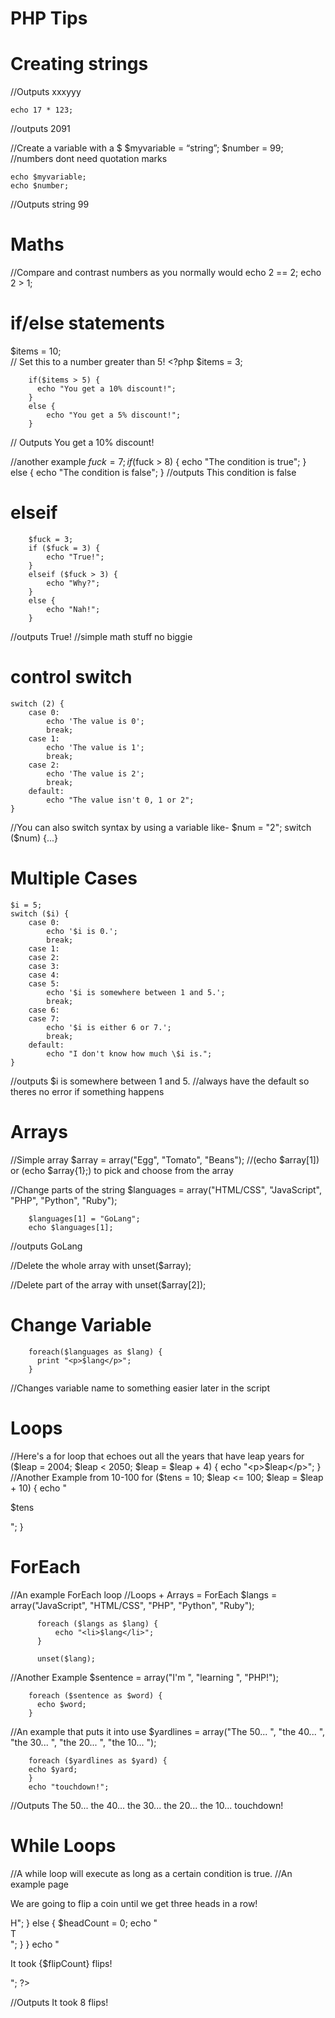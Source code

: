 # PHP Tips

# Creating strings
<?php
    echo "xxx" . "yyy";
?>
//Outputs xxxyyy

    echo 17 * 123;
//outputs 2091

//Create a variable with a $
    $myvariable = “string”;
    $number = 99;
//numbers dont need quotation marks

    echo $myvariable;
    echo $number;
//Outputs string 99


# Maths

//Compare and contrast numbers as you normally would
    echo 2 == 2;
    echo 2 > 1;


# if/else statements   
$items =  10;   
// Set this to a number greater than 5!
          <?php
        $items = 3;
        
        if($items > 5) {
          echo "You get a 10% discount!";
        }
        else {
            echo "You get a 5% discount!";
        }
// Outputs You get a 10% discount!

//another example
        $fuck = 7;
        if ($fuck > 8) {
            echo "The condition is true";
        }
        else {
            echo "The condition is false";
        }
//outputs This condition is false


# elseif
        $fuck = 3;
        if ($fuck = 3) {
            echo "True!";
        }
        elseif ($fuck > 3) {
            echo "Why?";   
        }
        else {
            echo "Nah!";
        }
//outputs True!
//simple math stuff no biggie

# control switch
    switch (2) {
        case 0:
            echo 'The value is 0';
            break;
        case 1:
            echo 'The value is 1';
            break;
        case 2:
            echo 'The value is 2';
            break;
        default:
            echo "The value isn't 0, 1 or 2";
    }
//You can also switch syntax by using a variable like-
    $num = "2";
        switch ($num) {...}

# Multiple Cases

    $i = 5;
    switch ($i) {
        case 0:
            echo '$i is 0.';
            break;
        case 1:
        case 2:
        case 3:
        case 4:
        case 5:
            echo '$i is somewhere between 1 and 5.';
            break;
        case 6:
        case 7:
            echo '$i is either 6 or 7.';
            break;
        default:
            echo "I don't know how much \$i is.";
    }
//outputs $i is somewhere between 1 and 5.
//always have the default so theres no error if something happens



# Arrays

//Simple array
      $array = array("Egg", "Tomato", "Beans");
//(echo $array[1]) or (echo $array{1};) to pick and choose from the array

//Change parts of the string
        $languages = array("HTML/CSS",
        "JavaScript", "PHP", "Python", "Ruby");
        
        $languages[1] = "GoLang";
        echo $languages[1];
//outputs GoLang

//Delete the whole array with unset($array);

//Delete part of the array with unset($array[2]);


# Change Variable
        foreach($languages as $lang) {
          print "<p>$lang</p>";
        }
//Changes variable name to something easier later in the script


# Loops

//Here's a for loop that echoes out all the years that have leap years
      for ($leap = 2004; $leap < 2050; $leap = $leap + 4) {
        echo "<p>$leap</p>";
      }
//Another Example from 10-100
      for ($tens = 10; $leap <= 100; $leap = $leap + 10) {
        echo "<p>$tens</p>";
      }  

# ForEach
//An example ForEach loop
//Loops + Arrays = ForEach
          $langs = array("JavaScript",
          "HTML/CSS", "PHP",
          "Python", "Ruby");
        
          foreach ($langs as $lang) {
              echo "<li>$lang</li>";
          }
        
          unset($lang);
//Another Example
        $sentence = array("I'm ", "learning ", "PHP!");
        
        foreach ($sentence as $word) {
          echo $word;
        }

//An example that puts it into use
        $yardlines = array("The 50... ", "the 40... ",
        "the 30... ", "the 20... ", "the 10... ");
        
        foreach ($yardlines as $yard) {
        echo $yard;
        }
        echo "touchdown!";
//Outputs The 50... the 40... the 30... the 20... the 10... touchdown!


# While Loops
//A while loop will execute as long as a certain condition is true.
//An example page

<!DOCTYPE html>
<html>
    <head>
    	<link type='text/css' rel='stylesheet' href='style.css'/>
		<title>Coin Flips</title>
	</head>
	<body>
	<p>We are going to flip a coin until we get three heads in a row!</p>
	<?php
	$headCount = 0;
	$flipCount = 0;
	while ($headCount < 3) {
		$flip = rand(0,1);
		$flipCount ++;
		if ($flip){
			$headCount ++;
			echo "<div class=\"coin\">H</div>";
		}
		else {
			$headCount = 0;
			echo "<div class=\"coin\">T</div>";
		}
	}
	echo "<p>It took {$flipCount} flips!</p>";
	?>
    </body>
</html>

//Outputs It took 8 flips!








































